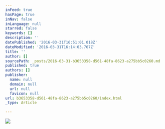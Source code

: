 ```yaml
---
inFeed: true
hasPage: true
inNav: false
inLanguage: null
starred: false
keywords: []
description: ''
datePublished: '2016-03-31T16:51:01.018Z'
dateModified: '2016-03-31T16:14:03.767Z'
title: ''
author: []
sourcePath: _posts/2016-03-31-b3653358-d561-48fa-8623-a275bb5c0260.md
published: true
authors: []
publisher:
  name: null
  domain: null
  url: null
  favicon: null
url: b3653358-d561-48fa-8623-a275bb5c0260/index.html
_type: Article

---
```

![](https://the-grid-user-content.s3-us-west-2.amazonaws.com/9e84ff1f-2299-41cf-97a2-06b5aaad6877.jpg)